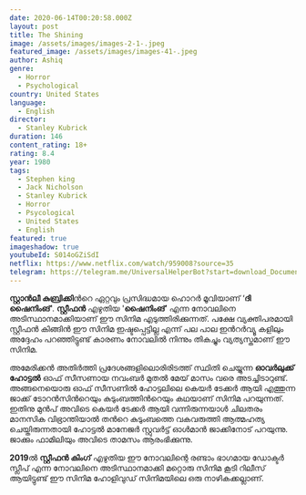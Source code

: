 ```yaml
---
date: 2020-06-14T00:20:58.000Z
layout: post
title: The Shining
image: /assets/images/images-2-1-.jpeg
featured_image: /assets/images/images-41-.jpeg
author: Ashiq
genre:
  - Horror
  - Psychological
country: United States
language:
  - English
director:
  - Stanley Kubrick
duration: 146
content_rating: 18+
rating: 8.4
year: 1980
tags:
  - Stephen king
  - Jack Nicholson
  - Stanley Kubrick
  - Horror
  - Psycological
  - United States
  - English
featured: true
imageshadow: true
youtubeId: S014oGZiSdI
netflix: https://www.netflix.com/watch/959008?source=35
telegram: https://telegram.me/UniversalHelperBot?start=download_Document_419
---
```

**സ്റ്റാന്‍ലീ കുബ്രിക്കി**ന്‍റെ ഏറ്റവും പ്രസിദ്ധമായ ഹൊറര്‍ മൂവിയാണ് ‘**ദി ഷൈനിംങ്**'. **സ്റ്റീഫൻ** എഴുതിയ '**ഷൈനിംങ്**’ എന്ന നോവലിനെ അടിസ്ഥാനമാക്കിയാണ് ഈ സിനിമ എടുത്തിരിക്കുന്നത്. പക്ഷേ വ്യക്തിപരമായി സ്റ്റീഫൻ കിങ്ങിൻ ഈ സിനിമ ഇഷ്ടപ്പെട്ടില്ല എന്ന് പല പാല ഇൻറർവ്യൂ കളിലും അദ്ദേഹം പറഞ്ഞിട്ടുണ്ട് കാരണം നോവലിൽ നിന്നും തികച്ചും വ്യത്യസ്തമാണ് ഈ സിനിമ. 

അമേരിക്കന്‍ അതിര്‍ത്തി പ്രദേശങ്ങളിലൊരിരിടത്ത് സ്ഥിതി ചെയ്യുന്ന **ഓവര്‍ലുക്ക്‌ ഹോട്ടല്‍** ഓഫ് സീസണായ നവംബര്‍ മുതല്‍ മേയ് മാസം വരെ അടച്ചിടാറുണ്ട്‌. അങ്ങനെയൊരു ഓഫ് സീസണില്‍ ഹോട്ടലിലെ കെയര്‍ ടേക്കര്‍ ആയി എത്തുന്ന ജാക്ക് ടോറന്‍സിന്‍റെയും കുടുംബത്തിന്‍റെയും കഥയാണ്‌ സിനിമ പറയുന്നത്. ഇതിനു മുന്‍പ് അവിടെ കെയര്‍ ടേക്കര്‍ ആയി വന്നിരുന്നയാള്‍ ചിലതരം മാനസിക വിഭ്രാന്തിയാല്‍ തന്‍റെ കുടുംബത്തെ വകവരുത്തി ആത്മഹത്യ ചെയ്തിരുന്നതായി ഹോട്ടല്‍ മാനേജര്‍ സ്റ്റുവര്‍ട്ട് ഓള്‍മാന്‍ ജാക്കിനോട് പറയുന്നു. ജാക്കും ഫാമിലിയും അവിടെ താമസം ആരംഭിക്കുന്നു.

**2019**ൽ **സ്റ്റീഫൻ കിംഗ്** എഴുതിയ ഈ നോവലിന്റെ രണ്ടാം ഭാഗമായ ഡോക്ടർ സ്ലീപ് എന്ന നോവലിനെ അടിസ്ഥാനമാക്കി മറ്റൊരു സിനിമ കൂടി റിലീസ് ആയിട്ടുണ്ട് ഈ സിനിമ ഹോളിവുഡ് സിനിമയിലെ ഒരു നാഴികക്കല്ലാണ്.